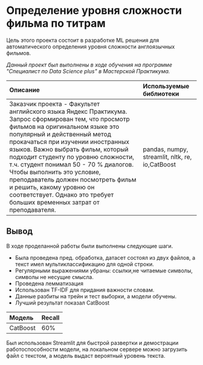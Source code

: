 # Определение уровня сложности фильма по титрам
Цель этого проекта состоит в разработке ML решения для автоматического определения уровня сложности англоязычных фильмов.

*Данный проект был выполнены в ходе обучения на программе "Специалист по Data Science plus" в Мастерской Практикума.*

| Описание           | Используемые библиотеки                     |
| :--------------------- |:---------------------------|
| Заказчик проекта - Факультет английского языка Яндекс Практикума. Запрос сформирован тем, что просмотр фильмов на оригинальном языке это популярный и действенный метод прокачаться при изучении иностранных языков. Важно выбрать фильм, который подходит студенту по уровню сложности, т.ч. студент понимал 50 - 70 % диалогов. Чтобы выполнить это условие, преподаватель должен посмотреть фильм и решить, какому уровню он соответствует. Однако это требует больших временных затрат от преподавателя. | pandas, numpy, streamlit, nltk, re, io,CatBoost

## Вывод

В ходе проделанной работы были выполнены следующие шаги.
- Была проведена пред. обработка, датасет состоял из двух файлов, а текст имел мультиклассификацию для одной строки.
- Регулярными выражениями убраны: ссылки,не читаемые символы, символы не несущие смысла.
- Проведена лемматизация
- Использован TF-IDF для придания важности словам.
- Данные разбиты на трейн и тест выборки, а модели обучены.
- Лучший результат показал CatBoost 


| Модель           | Recall|
| :--------------------- |:---------------------------|
|CatBoost|60%|

Был использован Streamlit для быстрой развертки и демострации работоспособности модели, на локальном сервере можно загрузить файл с текстом, а модель выдаст вероятный уровень текста.





